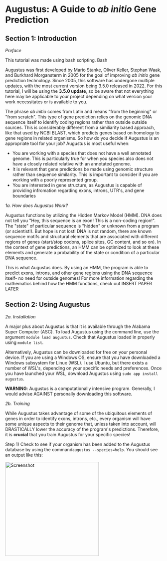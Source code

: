 # Augustus: A Guide to *ab initio* Gene Prediction
## Section 1: Introduction

*Preface*

This tutorial was made using bash scripting. Bash 


Augustus was first developed by Mario Stanke, Oliver Keller, Stephan Waak, and Burkhard Morgansterm in 2005 for the goal of improving *ab initio* gene prediction technology. Since 2005, this software has undergone multiple updates, with the most current version being 3.5.0 released in 2022. For this tutorial, I will be using the **3.5.0 update**, so be aware that not everything here may be applicable to your project depending on what version your work necessitates or is available to you. 

The phrase *ab initio* comes from Latin and means "from the beginning" or "from scratch". This type of gene prediction relies on the genomic DNA sequence itself to identify coding regions rather than outside outside sources. This is considerably different from a similiarity based approach, like that used by NCBI BLAST, which predicts genes based on homology to gene regions in related organisms. So how do you decide if Augustus is an appropriate tool for your job? Augustus is most useful when:

- You are working with a species that does not have a well annotated genome. This is particularly true for when you species also does not have a closely related relative with an annotated genome.
- It is relevant that gene predictions be made using genomic structure rather than sequence similarity. This is important to consider if you are working with a poorly represented group.
- You are interested in gene structure, as Augustus is capable of providing infromation regarding exons, introns, UTR's, and gene boundaries

*1a. How does Augustus Work?*

Augustus functions by utilizing the Hidden Markov Model (HMM). DNA does not tell you "Hey, this sequence is an exon! This is a non-coding region!". The "state" of particular sequence is "hidden" or unknown from a program (or scientist!). But hope is not lost! DNA is not random, there are known sequence motifs and structural elements that are associated with different regions of genes (start/stop codons, splice sites, GC content, and so on). In the context of gene predictions, an HMM can be optimized to look at these elements and generate a probability of the state or condition of a particular DNA sequence.

This is what Augustus does. By using an HMM, the program is able to predict exons, introns, and other gene regions using the DNA sequence itself- no need for outside genomes! For more information regarding the mathematics behind how the HMM functions, check out INSERT PAPER LATER

## Section 2: Using Augustus

*2a. Installation*

A major plus about Augustus is that it is available through the Alabama Super Computer (ASC). To load Augustus using the command line, use the argument `module load augustus`. Check that Augustus loaded in properly using `module list`. 

Alternatively, Augustus can be downloaded for free on your personal device. If you are using a Windows OS, ensure that you have downloaded a Windows subsystem for Linux (WSL). I use Ubuntu, but there exists a number of WSL's, depending on your specific needs and preferences. Once you have launched your WSL, download Augustus using `sudo app install augustus`. 

**WARNING**: Augustus is a computationally intensive program. Generally, I would advise AGAINST personally downloading this software.

*2b. Training*

While Augustus takes advantage of some of the ubiquitous elements of genes in order to identify exons, introns, etc., every organism will have some unique aspects to their genome that, unless taken into account, will DRASTICALLY lower the accuracy of the program's predictions. Therefore, it is **crucial** that you train Augustus for your specific species!


Step 1) Check to see if your organism has been added to the Augustus database by using the command`augustus --species=help`. You should see an output like this: 

<img src="https://github.com/user-attachments/assets/ed2dc343-0c96-4e9b-b93b-442fcc51e8fc" alt="Screenshot" width="300" height="300"/>
